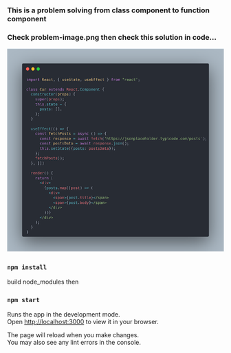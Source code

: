 ### This is a problem solving from class component to function component

### Check problem-image.png then check this solution in code...
<p align="center">
  <img src="problem-image.png" title="main-bg">
</p>

### `npm install`

build node_modules then

### `npm start`

Runs the app in the development mode.\
Open [http://localhost:3000](http://localhost:3000) to view it in your browser.

The page will reload when you make changes.\
You may also see any lint errors in the console.
